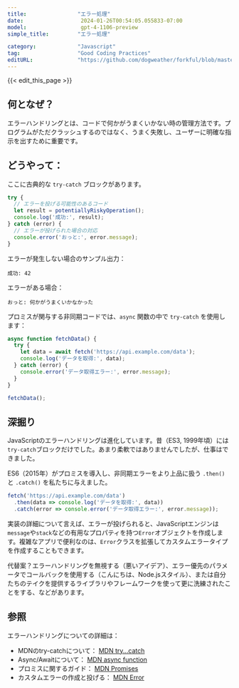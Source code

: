 ```yaml
---
title:                "エラー処理"
date:                  2024-01-26T00:54:05.055833-07:00
model:                 gpt-4-1106-preview
simple_title:         "エラー処理"

category:             "Javascript"
tag:                  "Good Coding Practices"
editURL:              "https://github.com/dogweather/forkful/blob/master/content/ja/javascript/handling-errors.md"
---
```


{{< edit_this_page >}}

## 何となぜ？

エラーハンドリングとは、コードで何かがうまくいかない時の管理方法です。プログラムがただクラッシュするのではなく、うまく失敗し、ユーザーに明確な指示を出すために重要です。

## どうやって：

ここに古典的な `try-catch` ブロックがあります。

```javascript
try {
  // エラーを投げる可能性のあるコード
  let result = potentiallyRiskyOperation();
  console.log('成功:', result);
} catch (error) {
  // エラーが投げられた場合の対応
  console.error('おっと:', error.message);
}
```

エラーが発生しない場合のサンプル出力：
```
成功: 42
```

エラーがある場合：
```
おっと: 何かがうまくいかなかった
```

プロミスが関与する非同期コードでは、`async` 関数の中で `try-catch` を使用します：

```javascript
async function fetchData() {
  try {
    let data = await fetch('https://api.example.com/data');
    console.log('データを取得:', data);
  } catch (error) {
    console.error('データ取得エラー:', error.message);
  }
}

fetchData();
```

## 深掘り

JavaScriptのエラーハンドリングは進化しています。昔（ES3, 1999年頃）には`try-catch`ブロックだけでした。あまり柔軟ではありませんでしたが、仕事はできました。

ES6（2015年）がプロミスを導入し、非同期エラーをより上品に扱う `.then()` と `.catch()` を私たちに与えました。

```javascript
fetch('https://api.example.com/data')
  .then(data => console.log('データを取得:', data))
  .catch(error => console.error('データ取得エラー:', error.message));
```

実装の詳細について言えば、エラーが投げられると、JavaScriptエンジンは`message`や`stack`などの有用なプロパティを持つ`Error`オブジェクトを作成します。複雑なアプリで便利なのは、`Error`クラスを拡張してカスタムエラータイプを作成することもできます。

代替案？エラーハンドリングを無視する（悪いアイデア）、エラー優先のパラメータでコールバックを使用する（こんにちは、Node.jsスタイル）、または自分たちのテイクを提供するライブラリやフレームワークを使って更に洗練されたことをする、などがあります。

## 参照

エラーハンドリングについての詳細は：

- MDNのtry-catchについて： [MDN try...catch](https://developer.mozilla.org/en-US/docs/Web/JavaScript/Reference/Statements/try...catch)
- Async/Awaitについて： [MDN async function](https://developer.mozilla.org/en-US/docs/Web/JavaScript/Reference/Statements/async_function)
- プロミスに関するガイド： [MDN Promises](https://developer.mozilla.org/en-US/docs/Web/JavaScript/Reference/Global_Objects/Promise)
- カスタムエラーの作成と投げる： [MDN Error](https://developer.mozilla.org/en-US/docs/Web/JavaScript/Reference/Global_Objects/Error)
